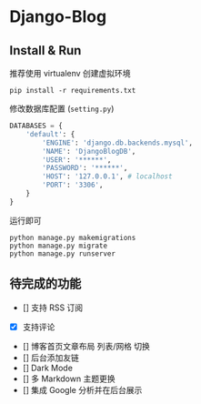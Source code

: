 # Django-Blog

## Install & Run

推荐使用 virtualenv 创建虚拟环境

```
pip install -r requirements.txt
```

修改数据库配置 (`setting.py`)

```python
DATABASES = {
    'default': {
        'ENGINE': 'django.db.backends.mysql',
        'NAME': 'DjangoBlogDB',
        'USER': '******',
        'PASSWORD': '******',
        'HOST': '127.0.0.1', # localhost
        'PORT': '3306',
    }
}
```

运行即可

```
python manage.py makemigrations
python manage.py migrate
python manage.py runserver
```

## 待完成的功能

- [] 支持 RSS 订阅
- [x] 支持评论
- [] 博客首页文章布局 列表/网格 切换
- [] 后台添加友链
- [] Dark Mode
- [] 多 Markdown 主题更换
- [] 集成 Google 分析并在后台展示